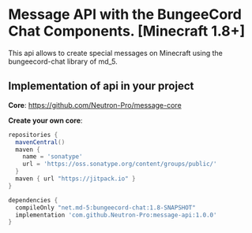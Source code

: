 # Message API with the BungeeCord Chat Components. [Minecraft 1.8+]

This api allows to create special messages on Minecraft using the bungeecord-chat library of md_5.

## Implementation of api in your project

**Core**: https://github.com/Neutron-Pro/message-core

**Create your own core**:

```gradle
repositories {
  mavenCentral()
  maven {
    name = 'sonatype'
    url = 'https://oss.sonatype.org/content/groups/public/'
  }
  maven { url "https://jitpack.io" }
}

dependencies {
  compileOnly "net.md-5:bungeecord-chat:1.8-SNAPSHOT"
  implementation 'com.github.Neutron-Pro:message-api:1.0.0'
}
```